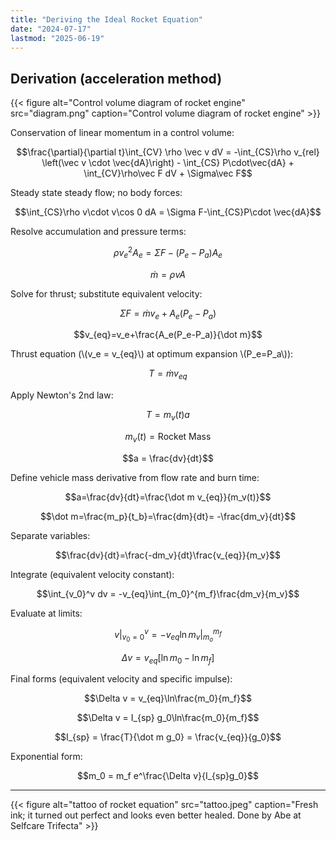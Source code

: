 ```yaml
---
title: "Deriving the Ideal Rocket Equation"
date: "2024-07-17"
lastmod: "2025-06-19"
---
```


## Derivation (acceleration method)

{{< figure alt="Control volume diagram of rocket engine" src="diagram.png" caption="Control volume diagram of rocket engine" >}}

Conservation of linear momentum in a control volume:

$$\frac{\partial}{\partial t}\int_{CV} \rho \vec v dV = -\int_{CS}\rho v_{rel} \left(\vec v \cdot \vec{dA}\right) - \int_{CS} P\cdot\vec{dA} + \int_{CV}\rho\vec F dV + \Sigma\vec F$$

Steady state steady flow; no body forces:

$$\int_{CS}\rho v\cdot v\cos 0 dA = \Sigma F-\int_{CS}P\cdot \vec{dA}$$

Resolve accumulation and pressure terms:

$$\rho v_e^2 A_e = \Sigma F - (P_e-P_a)A_e$$

$$\dot m=\rho v A$$

Solve for thrust; substitute equivalent velocity:

$$\Sigma F = \dot m v_e + A_e (P_e-P_a)$$

$$v_{eq}=v_e+\frac{A_e(P_e-P_a)}{\dot m}$$

Thrust equation (\\\(v_e = v_{eq}\\\) at optimum expansion \\\(P_e=P_a\\\)):

$$T=\dot m v_{eq}$$

Apply Newton's 2nd law:

$$T=m_v(t)a$$

$$m_v (t) = \text{Rocket Mass}$$

$$a = \frac{dv}{dt}$$

Define vehicle mass derivative from flow rate and burn time:

$$a=\frac{dv}{dt}=\frac{\dot m v_{eq}}{m_v(t)}$$

$$\dot m=\frac{m_p}{t_b}=\frac{dm}{dt}= -\frac{dm_v}{dt}$$

Separate variables:

$$\frac{dv}{dt}=\frac{-dm_v}{dt}\frac{v_{eq}}{m_v}$$

Integrate (equivalent velocity constant):

$$\int_{v_0}^v dv = -v_{eq}\int_{m_0}^{m_f}\frac{dm_v}{m_v}$$

Evaluate at limits:

$$v|^v_{v_0=0} = -v_{eq}\ln m_v|^{m_f}_{m_o}$$

$$\Delta v = v_{eq}[\ln m_0 - \ln m_f]$$

Final forms (equivalent velocity and specific impulse):

$$\Delta v = v_{eq}\ln\frac{m_0}{m_f}$$ 

$$\Delta v = I_{sp} g_0\ln\frac{m_0}{m_f}$$

$$I_{sp} = \frac{T}{\dot m g_0} = \frac{v_{eq}}{g_0}$$

Exponential form:

$$m_0 = m_f e^\frac{\Delta v}{I_{sp}g_0}$$

---

{{< figure alt="tattoo of rocket equation" src="tattoo.jpeg" caption="Fresh ink; it turned out perfect and looks even better healed. Done by Abe at Selfcare Trifecta" >}}
